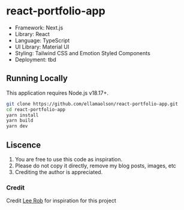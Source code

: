 # react-portfolio-app

- Framework: Next.js
- Library: React
- Language: TypeScript
- UI Library: Material UI
- Styling: Tailwind CSS and Emotion Styled Components
- Deployment: tbd

## Running Locally

This application requires Node.js v18.17+.

```bash
git clone https://github.com/ellamaolson/react-portfolio-app.git
cd react-portfolio-app
yarn install
yarn build
yarn dev
```

## Liscence

1. You are free to use this code as inspiration.
2. Please do not copy it directly, remove my blog posts, images, etc
3. Crediting the author is appreciated.

### Credit

Credit [Lee Rob](https://github.com/leerob/leerob.io) for inspiration for this project
